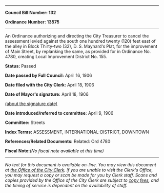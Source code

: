 

********

**Council Bill Number: 132**
   
**Ordinance Number: 13575**
********

 An Ordinance authorizing and directing the City Treasurer to cancel the assessment levied against the south one hundred twenty (120) feet east of the alley in Block Thirty-two (32), D. S. Maynard's Plat, for the improvement of Main Street, by replanking the same, as provided for in Ordinance No. 4780, creating Local Improvement District No. 155.

**Status:** Passed
   
**Date passed by Full Council:** April 16, 1906
   
**Date filed with the City Clerk:** April 18, 1906
   
**Date of Mayor's signature:** April 18, 1906
   
[(about the signature date)](/~public/approvaldate.htm)
   
   
   
**Date introduced/referred to committee:** April 9, 1906
   
**Committee:** Streets
   
   
**Index Terms:** ASSESSMENT, INTERNATIONAL-DISTRICT, DOWNTOWN

**References/Related Documents:** Related: Ord 4780

**Fiscal Note:**_(No fiscal note available at this time)_
********

_No text for this document is available on-line. You may view this document at [the Office of the City Clerk](http://www.seattle.gov/leg/clerk/contactUs.htm). If you are unable to visit the Clerk's Office, you may request a copy or scan be made for you by Clerk staff. Scans and copies provided by the Office of the City Clerk are subject to [copy fees](http://clerk.seattle.gov/~public/clerkfees.htm), and the timing of service is dependent on the availability of staff._


